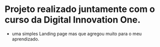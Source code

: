 # Projeto realizado juntamente com o curso da Digital Innovation One.

- uma simples Landing page mas que agregou muito para o meu aprendizado.
